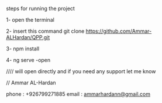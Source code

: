 steps for running the project 

1- open the terminal 

2- insert this command  git clone https://github.com/Ammar-ALHardan/QPP.git

3- npm install 

4- ng serve -open 

//// will open directly and if you need any support let me know 

// Ammar AL-Hardan

phone : +926799271885
email : ammarhardann@gmail.com
